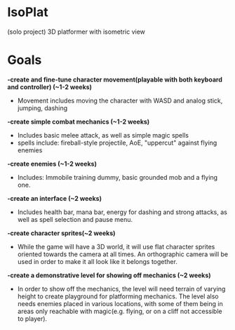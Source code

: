 # IsoPlat

(solo project)
3D platformer with isometric view

# Goals


**-create and fine-tune character movement(playable with both keyboard and controller) (~1-2 weeks)**
* Movement includes moving the character with WASD and analog stick, jumping, dashing

**-create simple combat mechanics (~1-2 weeks)**
* Includes basic melee attack, as well as simple magic spells
* spells include: fireball-style projectile, AoE, "uppercut" against flying enemies

**-create enemies (~1-2 weeks)**
* Includes: Immobile training dummy, basic grounded mob and a flying one.

**-create an interface (~2 weeks)**
* Includes health bar, mana bar, energy for dashing and strong attacks, as well as spell selection and pause menu.

**-create character sprites(~2 weeks)**
* While the game will have a 3D world, it will use flat character sprites oriented towards the camera at all times. An orthographic camera will be used in order to make it all look like it belongs together.

**-create a demonstrative level for showing off mechanics (~2 weeks)**

* In order to show off the mechanics, the level will need terrain of varying height to create playground for platforming mechanics. The level also needs enemies placed in various locations, with some of them being in areas only reachable with magic(e.g. flying, or on a cliff not accessible to player).
